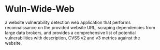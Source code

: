 # Wuln-Wide-Web
 a website vulnerability detection web application that performs reconnaissance on the provided  website URL, scraping dependencies from large data brokers, and provides a comprehensive list of potential  vulnerabilities with description, CVSS v2 and v3 metrics against the website.
